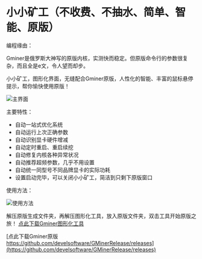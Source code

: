 # 小小矿工（不收费、不抽水、简单、智能、原版）

编程缘由：

Gminer是俄罗斯大神写的原版内核，实测快而稳定。但原版命令行的参数很复杂，而且全是e文，令人望而却步。

小小矿工，图形化界面，无缝配合Gminer原版，人性化的智能、丰富的鼠标悬停提示，帮你愉快使用原版！


![主界面](https://github.com/MagicXC/GminerUITool/blob/main/main.jpg)

主要特性：
* 自动一站式优化系统
* 自动运行上次正确参数
* 自动识别显卡硬件增减
* 自动定时重启、重启续挖
* 自动修复内核各种异常状况
* 自动推荐超频参数，几乎不用设置
* 自动统一同型号不同品牌显卡的实际功耗
* 设置启动完毕，可以关闭小小矿工，简洁到只剩下原版窗口

使用方法：

![使用方法](https://github.com/MagicXC/GminerUITool/blob/main/sy.jpg)

解压原版生成文件夹，再解压图形化工具，放入原版文件夹，双击工具开始原版之旅！ [点此下载Gminer图形化工具](https://github.com/MagicXC/GminerUITool/releases)

[点此下载Gminer原版 https://github.com/develsoftware/GMinerRelease/releases](https://github.com/develsoftware/GMinerRelease/releases)
